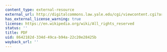 ```yaml
---
content_type: external-resource
external_url: http://digitalcommons.law.yale.edu/cgi/viewcontent.cgi?article=1407&context=fss_papers
has_external_license_warning: true
license: https://en.wikipedia.org/wiki/All_rights_reserved
status: ''
title: PDF
uid: 8642182d-334d-49ca-b94a-22c20e28425b
wayback_url: ''
---
```

